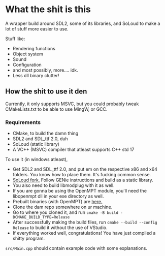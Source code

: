 # What the shit is this

A wrapper build around SDL2, some of its libraries, and SoLoud to make a lot of stuff
more easier to use.

Stuff like:

- Rendering functions
- Object system
- Sound
- Configuration
- and most possibly, more.... idk.
- Less dll binary clutter!

## How the shit to use it den

Currently, it only supports MSVC, but you could probably tweak CMakeLists.txt to be able to use
MingW, or GCC.

### Requirements

- CMake, to build the damn thing
- SDL2 and SDL_ttf 2.0, duh
- SoLoud (static library)
- A VC++ (MSVC) compiler that atleast supports C++ std 17

To use it (in windows atleast),

- Get SDL2 and SDL_ttf 2.0, and put em on the respective x86 and x64 folders.
You know how to place them. It's fucking common sense.
- [SoLoud fork.](https://github.com/haya3218/soloud) Follow GENie instructions and build as a static library.
- You also need to build libmodplug with it as well.
- If you are gonna be using the OpenMPT module, you'll need the libopenmpt dll in your exe directory as well.
- Prebuilt binaries (with OpenMPT) are [here.](https://cdn.discordapp.com/attachments/872338952483381258/942572007705440346/SoLoudMasterBuildSDL2libmodplug.7z)
- Clone the dam repo somewhere on ur machine.
- Go to where you cloned it, and run `cmake -B build -DCMAKE_BUILD_TYPE=Release`
- After successfully making the build files, run `cmake --build --config Release` to build it without the use of VStudio.
- If everything worked well, congratulations! You have just compiled a shitty program.

`src/Main.cpp` should contain example code with some explanations.
